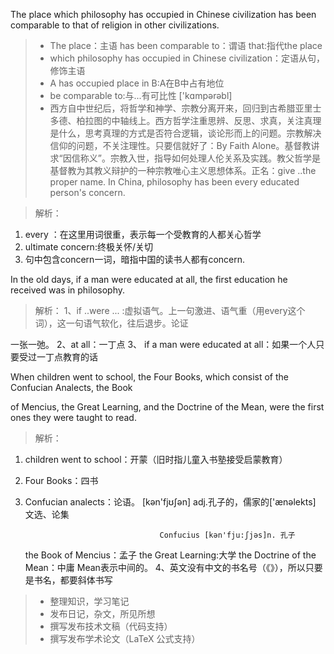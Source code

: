The place which philosophy has occupied in Chinese civilization has been comparable to that of religion in other civilizations.
> * The place：主语   has been comparable to：谓语    that:指代the place
> * which philosophy has occupied in Chinese civilization：定语从句，修饰主语
> * A has occupied place in B:A在B中占有地位
> * be comparable to:与...有可比性    ['kɑmpərəbl] 
> * 西方自中世纪后，将哲学和神学、宗教分离开来，回归到古希腊亚里士多德、柏拉图的中轴线上。西方哲学注重思辨、反思、求真，关注真理是什么，思考真理的方式是否符合逻辑，谈论形而上的问题。宗教解决信仰的问题，不关注理性。只要信就好了：By Faith Alone。基督教讲求“因信称义”。宗教入世，指导如何处理人伦关系及实践。教父哲学是基督教为其教义辩护的一种宗教唯心主义思想体系。正名：give ..the  proper name.
In China, philosophy has been every educated person's concern.

> 解析：
1. every ：在这里用词很重，表示每一个受教育的人都关心哲学
2. ultimate concern:终极关怀/关切
3. 句中包含concern一词，暗指中国的读书人都有concern.



In the old days, if a man were educated at all, the first education he received was in  philosophy.
> 解析：
1、if ..were ... :虚拟语气。上一句激进、语气重（用every这个词），这一句语气软化，往后退步。论证

一张一弛。
2、at all：一丁点
3、 if a man were educated at all：如果一个人只要受过一丁点教育的话



When children went to school, the Four Books, which consist of the Confucian Analects, the Book 

of Mencius, the Great Learning, and the Doctrine of the Mean, were the first ones they were taught to read. 
> 解析：
1. children went to school：开蒙（旧时指儿童入书塾接受启蒙教育）
2. Four Books：四书
3. Confucian  analects：论语。   [kən'fjʊʃən] adj.孔子的，儒家的['ænəlekts]  文选、论集          

                                     Confucius [kən'fju:ʃjəs]n. 孔子
   the Book  of Mencius：孟子
   the Great Learning:大学    the Doctrine of the Mean：中庸   Mean表示中间的。
4、英文没有中文的书名号（《》），所以只要是书名，都要斜体书写


> * 整理知识，学习笔记
> * 发布日记，杂文，所见所想
> * 撰写发布技术文稿（代码支持）
> * 撰写发布学术论文（LaTeX 公式支持）
